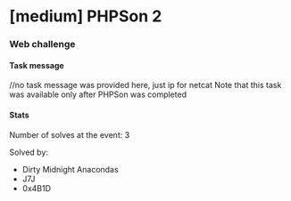 # [medium] PHPSon 2
### Web challenge

#### Task message
//no task message was provided here, just ip for netcat
Note that this task was available only after PHPSon was completed

#### Stats
Number of solves at the event: 3

Solved by:
* Dirty Midnight Anacondas
* J7J
* 0x4B1D